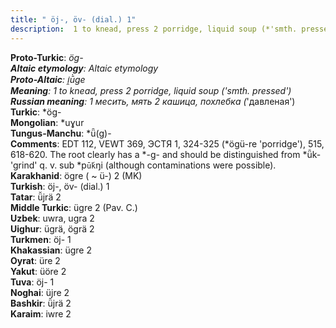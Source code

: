 ```yaml
---
title: " öj-, öv- (dial.) 1"
description:  1 to knead, press 2 porridge, liquid soup (*'smth. pressed')
---
```


<strong>Proto-Turkic</strong>:  *ög-<br>
<strong>Altaic etymology</strong>:  Altaic etymology<br>
<strong> Proto-Altaic</strong>:  *i̯ū̀ge<br>
<strong>Meaning</strong>:  1 to knead, press 2 porridge, liquid soup (*'smth. pressed')<br>
<strong>Russian meaning</strong>:  1 месить, мять 2 кашица, похлебка (*'давленая')<br>
<strong>Turkic</strong>:  *ög-<br>
<strong>Mongolian</strong>:  *uɣur<br>
<strong>Tungus-Manchu</strong>:  *ǖ(g)-<br>
<strong>Comments</strong>:  EDT 112, VEWT 369, ЭСТЯ 1, 324-325 (*ögü-re 'porridge'), 515, 618-620. The root clearly has a *-g- and should be distinguished from *ǖk- 'grind' q. v. sub *p`ū́k`ŋi (although contaminations were possible).<br>
<strong>Karakhanid</strong>:  ögre ( ~ ü-) 2 (MK)<br>
<strong>Turkish</strong>:  öj-, öv- (dial.) 1<br>
<strong>Tatar</strong>:  ü̆jrä 2<br>
<strong>Middle Turkic</strong>:  ügre 2 (Pav. C.)<br>
<strong>Uzbek</strong>:  uwra, ugra 2<br>
<strong>Uighur</strong>:  ügrä, ögrä 2<br>
<strong>Turkmen</strong>:  öj- 1<br>
<strong>Khakassian</strong>:  ügre 2<br>
<strong>Oyrat</strong>:  üre 2<br>
<strong>Yakut</strong>:  üöre 2<br>
<strong>Tuva</strong>:  öj- 1<br>
<strong>Noghai</strong>:  üjre 2<br>
<strong>Bashkir</strong>:  ü̆jrä 2<br>
<strong>Karaim</strong>:  iwre 2<br>


